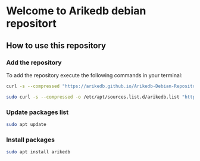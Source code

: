 # Welcome to Arikedb debian repositort

## How to use this repository

### Add the repository

To add the repository execute the following commands in your terminal:

```bash
curl -s --compressed "https://arikedb.github.io/Arikedb-Debian-Repository/debian/KEY.gpg" | gpg --dearmor | sudo tee /etc/apt/trusted.gpg.d/arikedb.gpg > /dev/null
```

```bash
sudo curl -s --compressed -o /etc/apt/sources.list.d/arikedb.list "https://arikedb.github.io/Arikedb-Debian-Repository/debian/arikedb.list"
```

### Update packages list

```bash
sudo apt update
```

### Install packages

```bash
sudo apt install arikedb
```
